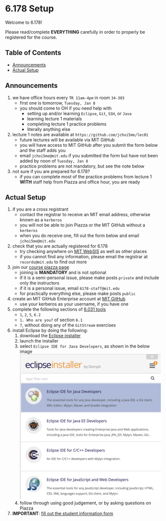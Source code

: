 # 6.178 Setup

Welcome to 6.178!

Please read/complete __EVERYTHING__ carefully in order to properly be registered for the course.

## Table of Contents

- [Announcements](#announcements)
- [Actual Setup](#actual-setup)

## Announcements

1. we have office hours every `TR 11am-4pm` in room `34-303`
    - first one is tomorrow, `Tuesday, Jan 8`
    - you should come to OH if you need help with
      - setting up and/or learning `Eclipse`, `Git`, `SSH`, or `Java`
      - learning lecture 1 materials
      - completing lecture 1 practice problems
      - literally anything else
1. lecture 1 notes are available at `https://github.com/jchoi5me/lec01`
    - future lectures will be available via MIT GitHub
    - you will have access to MIT GitHub after you submit the form below and the staff adds you
    - email `jchoi5me@mit.edu` if you submitted the form but have not been added by noon of `Tuesday, Jan 8`
    - practice problems are not mandatory, but see the note below
1. not sure if you are prepared for 6.178?
    - if you can complete most of the practice problems from lecture 1 __WITH__ staff help from Piazza and office hour, you are ready

## Actual Setup

1. if you are a cross registrant
    - contact the registrar to receive an MIT email address, otherwise known as a `kerberos`
    - you will not be able to join Piazza or the MIT GitHub without a `kerberos`
    - when you do receive one, fill out the form below and email `jchoi5me@mit.edu`
1. check that you are actually registered for 6.178
    - try checking anywhere on [MIT WebSIS](websis.mit.edu) as well as other places
    - if you cannot find any information, please email the registrar at `records@mit.edu` to find out more
1. join our [course piazza page](https://piazza.com/mit/spring2019/6178)
    - joining is __MANDATORY__ and is not optional
    - if it is a semi-personal issue, please make posts `private` and include only the instructors
    - if it is a personal issue, email `6178-staff@mit.edu`
    - for practically everything else, please make posts `public`
1. create an MIT GitHub Enterprise account at [MIT GitHub](https://github.mit.edu)
    - use your kerberos as your username, if you have one
1. complete the following sections of [6.031 tools](http://web.mit.edu/6.031/www/fa18/getting-started/)
    - `1`, `2`, `5`, `6.2`
    - `1. Who are you?` of section `6.1`
    - `7`, without doing any of the `GitStream` exercises
1. install Eclipse by doing the following:
    1. download the [Eclipse installer](https://www.eclipse.org/downloads/)
    1. launch the installer
    1. select `Eclipse IDE for Java Developers`, as shown in the below image
    ![image](images/java.png)
    1. follow through using good judgement, or by asking questions on Piazza
1. __IMPORTANT__: [fill out the student information form](https://goo.gl/forms/2k7TOeZ3Xfglt6vo2)
